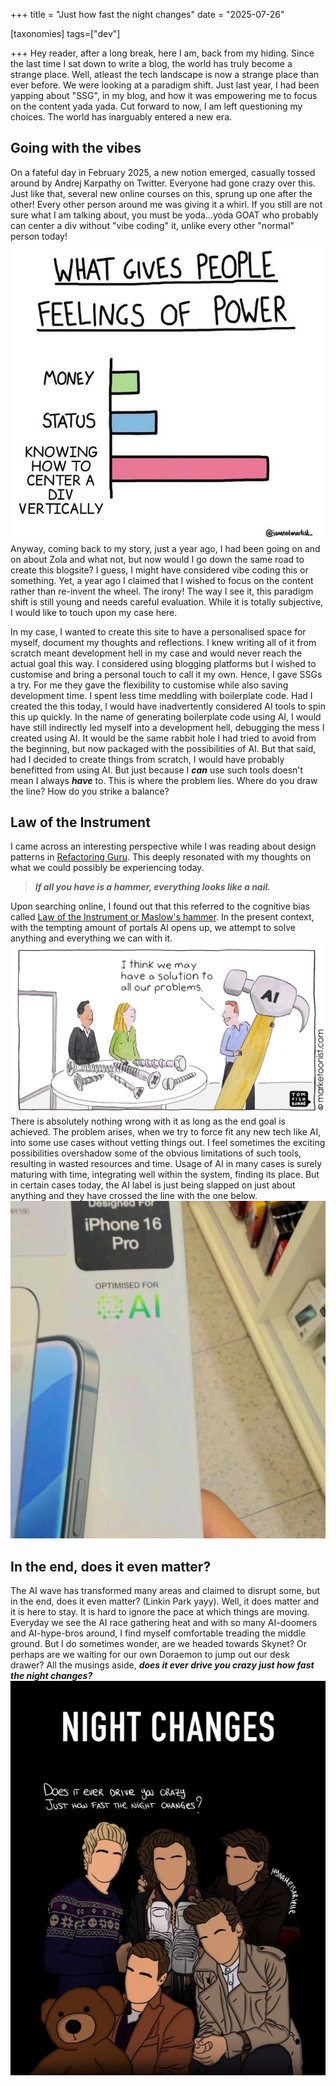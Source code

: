 +++
title = "Just how fast the night changes"
date = "2025-07-26"

[taxonomies]
tags=["dev"]

+++
Hey reader, after a long break, here I am, back from my hiding. Since the last time I sat down to write a blog, the world has truly become a strange place. Well, atleast the tech landscape is now a strange place than ever before. We were looking at a paradigm shift. Just last year, I had been yapping about "SSG", in my blog, and how it was empowering me to focus on the content yada yada. Cut forward to now, I am left questioning my choices. The world has inarguably entered a new era. 

## Going with the vibes
On a fateful day in February 2025, a new notion emerged, casually tossed around by Andrej Karpathy on Twitter. Everyone had gone crazy over this. Just like that, several new online courses on this, sprung up one after the other! Every other person around me was giving it a whirl. If you still are not sure what I am talking about, you must be yoda...yoda GOAT who probably can center a div without "vibe coding" it, unlike every other "normal" person today!<img src="/blogs/center-div.jpg" alt="centerdiv meme" class="blog-images"/> Anyway, coming back to my story, just a year ago, I had been going on and on about Zola and what not, but now would I go down the same road to create this blogsite? I guess, I might have considered vibe coding this or something. Yet, a year ago I claimed that I wished to focus on the content rather than re-invent the wheel. The irony! The way I see it, this paradigm shift is still young and needs careful evaluation. While it is totally subjective, I would like to touch upon my case here.

In my case, I wanted to create this site to have a personalised space for myself, document my thoughts and reflections. I knew writing all of it from scratch meant development hell in my case and would never reach the actual goal this way. I considered using blogging platforms but I wished to customise and bring a personal touch to call it my own. Hence, I gave SSGs a try. For me they gave the flexibility to customise while also saving development time. I spent less time meddling with boilerplate code. Had I created the this today, I would have inadvertently considered AI tools to spin this up quickly. In the name of generating boilerplate code using AI, I would have still indirectly led myself into a development hell, debugging the mess I created using AI. It would be the same rabbit hole I had tried to avoid from the beginning, but now packaged with the possibilities of AI. But that said, had I decided to create things from scratch, I would have probably benefitted from using AI. But just because I _**can**_ use such tools doesn't mean I always _**have**_ to. This is where the problem lies. Where do you draw the line? How do you strike a balance?


## Law of the Instrument
I came across an interesting perspective while I was reading about design patterns in [Refactoring Guru](https://refactoring.guru/design-patterns/criticism). This deeply resonated with my thoughts on what we could possibly be experiencing today.

>_**If all you have is a hammer, everything looks like a nail.**_

Upon searching online, I found out that this referred to the cognitive bias called [Law of the Instrument or Maslow's hammer](https://en.wikipedia.org/wiki/Law_of_the_instrument). In the present context, with the tempting amount of portals AI opens up, we attempt to solve anything and everything we can with it.<img src="/blogs/ai-hammer.png" alt="hammer meme" class="blog-images"/> There is absolutely nothing wrong with it as long as the end goal is achieved. The problem arises, when we try to force fit any new tech like AI, into some use cases without vetting things out. I feel sometimes the exciting possibilities overshadow some of the obvious limitations of such tools, resulting in wasted resources and time. Usage of AI in many cases is surely maturing with time, integrating well within the system, finding its place. But in certain cases today, the AI label is just being slapped on just about anything and they have crossed the line with the one below. <img src="/blogs/ai-powered-glass.jpeg" alt="ai glass meme" class="blog-images"/>

## In the end, does it even matter?
The AI wave has transformed many areas and claimed to disrupt some, but in the end, does it even matter? (Linkin Park yayy). Well, it does matter and it is here to stay. It is hard to ignore the pace at which things are moving. Everyday we see the AI race gathering heat and with so many AI-doomers and AI-hype-bros around, I find myself comfortable treading the middle ground. But I do sometimes wonder, are we headed towards Skynet? Or perhaps are we waiting for our own Doraemon to jump out our desk drawer? All the musings aside, _**does it ever drive you crazy just how fast the night changes?**_ <img src="/blogs/night-changes.jpg" alt="1D meme" class="blog-images"/>